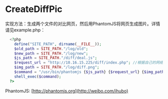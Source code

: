# CreateDiffPic
实现方法：生成两个文件的对比网页，然后用PhantomJS将网页生成图片。详情请见example.php：
```PHP
  <?php
    define("SITE_PATH", dirname(__FILE__));
    $old_path = SITE_PATH."/log/old";
    $new_path = SITE_PATH."/log/new";
    $js_path = SITE_PATH."/diff/deal.js";
    $request_url = "http://10.16.15.225/diff/index.php"; //根据自己的网络设置，即访问diff目录下的index.php文件
    $img_path = SITE_PATH."/log/diff.png";
    $command = "/usr/bin/phantomjs {$js_path} {$request_url} {$img_path}";
    shell_exec($command);
  ?>
```

PhantomJS: [http://phantomjs.org](http://weibo.com/ihubo)
